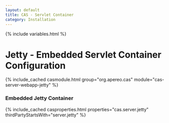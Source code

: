 ```yaml
---
layout: default
title: CAS - Servlet Container
category: Installation
---
```

{% include variables.html %}

# Jetty - Embedded Servlet Container Configuration

{% include_cached casmodule.html group="org.apereo.cas" module="cas-server-webapp-jetty" %}

### Embedded Jetty Container

{% include_cached casproperties.html properties="cas.server.jetty" thirdPartyStartsWith="server.jetty" %}
